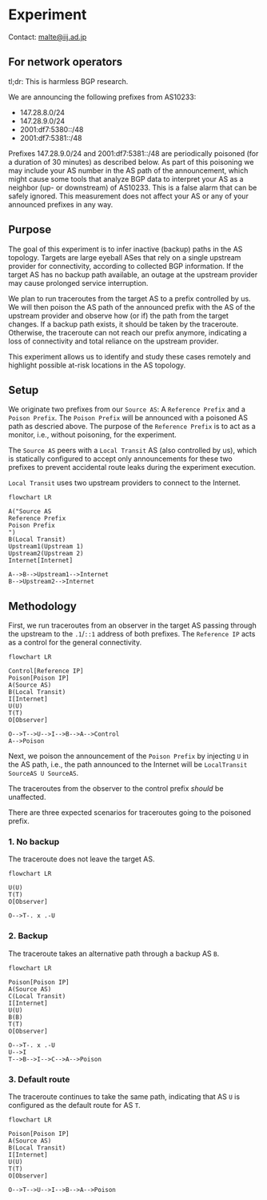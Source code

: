 # Experiment

Contact: malte@iij.ad.jp

## For network operators

tl;dr: This is harmless BGP research.

We are announcing the following prefixes from AS10233:

- 147.28.8.0/24
- 147.28.9.0/24
- 2001:df7:5380::/48
- 2001:df7:5381::/48

Prefixes 147.28.9.0/24 and 2001:df7:5381::/48 are periodically poisoned (for a
duration of 30 minutes) as described below. As part of this poisoning we may
include your AS number in the AS path of the announcement, which might cause
some tools that analyze BGP data to interpret your AS as a neighbor (up- or
downstream) of AS10233. This is a false alarm that can be safely ignored. This
measurement does not affect your AS or any of your announced prefixes in any way.

## Purpose

The goal of this experiment is to infer inactive (backup) paths in the AS
topology. Targets are large eyeball ASes that rely on a single upstream provider
for connectivity, according to collected BGP information. If the target AS has
no backup path available, an outage at the upstream provider may cause prolonged
service interruption.

We plan to run traceroutes from the target AS to a prefix controlled by us. We
will then poison the AS path of the announced prefix with the AS of the upstream
provider and observe how (or if) the path from the target changes. If a backup
path exists, it should be taken by the traceroute. Otherwise, the traceroute can
not reach our prefix anymore, indicating a loss of connectivity and total
reliance on the upstream provider.

This experiment allows us to identify and study these cases remotely and
highlight possible at-risk locations in the AS topology.

## Setup

We originate two prefixes from our `Source AS`: A `Reference Prefix` and a
`Poison Prefix`. The `Poison Prefix` will be announced with a poisoned AS path
as descried above. The purpose of the `Reference Prefix` is to act as a monitor,
i.e., without poisoning, for the experiment.

The `Source AS` peers with a `Local Transit` AS (also controlled by us), which
is statically configured to accept only announcements for these two prefixes to
prevent accidental route leaks during the experiment execution.

`Local Transit` uses two upstream providers to connect to the Internet.

```mermaid
flowchart LR

A("Source AS
Reference Prefix
Poison Prefix
")
B(Local Transit)
Upstream1(Upstream 1)
Upstream2(Upstream 2)
Internet[Internet]

A-->B-->Upstream1-->Internet
B-->Upstream2-->Internet
```

## Methodology

First, we run traceroutes from an observer in the target AS  passing through the
upstream to the `.1`/`::1` address of both prefixes. The `Reference IP` acts as a
control for the general connectivity.

```mermaid
flowchart LR

Control[Reference IP]
Poison[Poison IP]
A(Source AS)
B(Local Transit)
I[Internet]
U(U)
T(T)
O[Observer]

O-->T-->U-->I-->B-->A-->Control
A-->Poison
```
Next, we poison the announcement of the `Poison Prefix` by injecting `U` in the
AS path, i.e., the path announced to the Internet will be `LocalTransit SourceAS
U SourceAS`.

The traceroutes from the observer to the control prefix *should* be unaffected.

There are three expected scenarios for traceroutes going to the poisoned prefix.

### 1. No backup

The traceroute does not leave the target AS.

```mermaid
flowchart LR

U(U)
T(T)
O[Observer]

O-->T-. x .-U
```

### 2. Backup

The traceroute takes an alternative path through a backup AS `B`.

```mermaid
flowchart LR

Poison[Poison IP]
A(Source AS)
C(Local Transit)
I[Internet]
U(U)
B(B)
T(T)
O[Observer]

O-->T-. x .-U
U-->I
T-->B-->I-->C-->A-->Poison
```

### 3. Default route

The traceroute continues to take the same path, indicating that AS `U` is
configured as the default route for AS `T`.

```mermaid
flowchart LR

Poison[Poison IP]
A(Source AS)
B(Local Transit)
I[Internet]
U(U)
T(T)
O[Observer]

O-->T-->U-->I-->B-->A-->Poison
```
